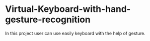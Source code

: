 # Virtual-Keyboard-with-hand-gesture-recognition
In this project user can use easily keyboard with the help of gesture.

